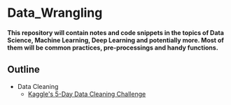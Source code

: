 # Data_Wrangling

#### This repository will contain notes and code snippets in the topics of Data Science, Machine Learning, Deep Learning and potentially more. Most of them will be common practices, pre-processings and handy functions.  

## Outline 
* Data Cleaning 
  - [Kaggle's 5-Day Data Cleaning Challenge]() 
  
